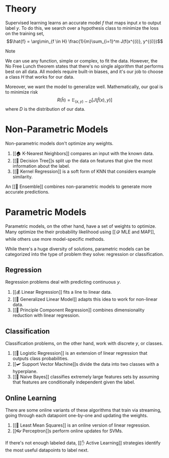 # Theory
Supervised learning learns an accurate model $f$ that maps input $x$ to output label $y$. To do this, we search over a hypothesis class to minimize the loss on the training set, $$\hat{f} = \arg\min_{f \in H} \frac{1}{m}\sum_{i=1}^m J(f(x^{(i)}, y^{(i)})$$
> [!note]
> We can use any function, simple or complex, to fit the data. However, the No Free Lunch theorem states that there's no single algorithm that performs best on all data. All models require built-in biases, and it's our job to choose a class $H$ that works for our data.

Moreover, we want the model to generalize well. Mathematically, our goal is to minimize risk $$R(\hat{h}) = \mathbb{E}_{(x, y) \sim D} [J(\hat{f}(x), y)]$$
where $D$ is the distribution of our data.

# Non-Parametric Models
Non-parametric models don't optimize any weights.
1. [[🏠 K-Nearest Neighbors]] compares an input with the known data.
2. [[💭 Decision Tree]]s split up the data on features that give the most information about the label.
3. [[🏯 Kernel Regression]] is a soft form of KNN that considers example similarity.

An [[🎻 Ensemble]] combines non-parametric models to generate more accurate predictions.

# Parametric Models
Parametric models, on the other hand, have a set of weights to optimize. Many optimize the their probability likelihood using [[🪙 MLE and MAP]], while others use more model-specific methods.

While there's a huge diversity of solutions, parametric models can be categorized into the type of problem they solve: regression or classification.

## Regression
Regression problems deal with predicting continuous $y$.
1. [[💰 Linear Regression]] fits a line to linear data.
2. [[🥢 Generalized Linear Model]] adapts this idea to work for non-linear data.
3. [[🔨 Principle Component Regression]] combines dimensionality reduction with linear regression.

## Classification
Classification problems, on the other hand, work with discrete $y$, or classes.
1. [[🦠 Logistic Regression]] is an extension of linear regression that outputs class probabilities.
2. [[🛩️ Support Vector Machine]]s divide the data into two classes with a hyperplane.
3. [[👶 Naive Bayes]] classifies extremely large features sets by assuming that features are conditionally independent given the label.

## Online Learning
There are some online variants of these algorithms that train via streaming, going through each datapoint one-by-one and updating the weights.
1. [[🗼 Least Mean Squares]] is an online version of linear regression.
2. [[👓 Perceptron]]s perform online updates for SVMs.

If there's not enough labeled data, [[✋ Active Learning]] strategies identify the most useful datapoints to label next.